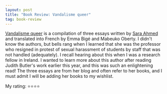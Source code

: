 ```yaml
---
layout: post
title: "Book Review: Vandalisme queer"
tag: book-review
---
```


[Vandalisme queer](https://www.goodreads.com/book/show/203086790-vandalisme-queer) is a compilation of three essays written by [Sara Ahmed](https://en.wikipedia.org/wiki/Sara_Ahmed) and translated into French by Emma Bigé and Mabeuko Oberty. I didn't know the authors, but bells rang when I learned that she was the professor who resigned in protest of sexual harassment of students by staff that was not handled (adequately). I recall hearing about this when I was a research fellow in Ireland. I wanted to learn more about this author after reading Judith Butler's work earlier this year, and this was such an enlightening read! The three essays are from her blog and often refer to her books, and I must admit I will be adding her books to my wishlist.

My rating: ⭐⭐⭐⭐